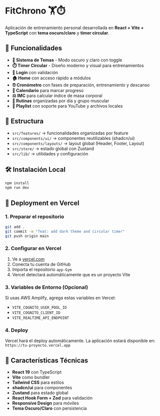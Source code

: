 # FitChrono 🏋️⏱️

Aplicación de entrenamiento personal desarrollada en **React + Vite + TypeScript** con **tema oscuro/claro** y **timer circular**.

## 🚀 Funcionalidades
- **🌙 Sistema de Temas** - Modo oscuro y claro con toggle
- **⏱️ Timer Circular** - Diseño moderno y visual para entrenamientos
- **🔐 Login** con validación
- **🏠 Home** con acceso rápido a módulos
- **⏰ Cronómetro** con fases de preparación, entrenamiento y descanso
- **📅 Calendario** para marcar progreso
- **⚖️ IMC** para calcular índice de masa corporal
- **💪 Rutinas** organizadas por día y grupo muscular
- **🎵 Playlist** con soporte para YouTube y archivos locales

## 📂 Estructura
- `src/features/` → funcionalidades organizadas por feature
- `src/components/ui/` → componentes reutilizables (shadcn/ui)
- `src/components/layouts/` → layout global (Header, Footer, Layout)
- `src/store/` → estado global con Zustand
- `src/lib/` → utilidades y configuración

## 🛠️ Instalación Local
```bash
npm install
npm run dev
```

## 🚀 Deployment en Vercel

### 1. **Preparar el repositorio**
```bash
git add .
git commit -m "feat: add dark theme and circular timer"
git push origin main
```

### 2. **Configurar en Vercel**
1. Ve a [vercel.com](https://vercel.com)
2. Conecta tu cuenta de GitHub
3. Importa el repositorio `app-Gym`
4. Vercel detectará automáticamente que es un proyecto Vite

### 3. **Variables de Entorno (Opcional)**
Si usas AWS Amplify, agrega estas variables en Vercel:
- `VITE_COGNITO_USER_POOL_ID`
- `VITE_COGNITO_CLIENT_ID`
- `VITE_REALTIME_API_ENDPOINT`

### 4. **Deploy**
Vercel hará el deploy automáticamente. La aplicación estará disponible en:
`https://tu-proyecto.vercel.app`

## 🎨 Características Técnicas
- **React 19** con TypeScript
- **Vite** como bundler
- **Tailwind CSS** para estilos
- **shadcn/ui** para componentes
- **Zustand** para estado global
- **React Hook Form + Zod** para validación
- **Responsive Design** para móviles
- **Tema Oscuro/Claro** con persistencia